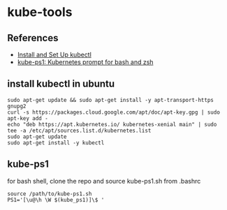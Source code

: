 # kube-tools

## References

* [Install and Set Up kubectl](https://v1-18.docs.kubernetes.io/docs/tasks/tools/install-kubectl/)
* [kube-ps1: Kubernetes prompt for bash and zsh](https://github.com/jonmosco/kube-ps1)


## install kubectl in ubuntu

```
sudo apt-get update && sudo apt-get install -y apt-transport-https gnupg2
curl -s https://packages.cloud.google.com/apt/doc/apt-key.gpg | sudo apt-key add -
echo "deb https://apt.kubernetes.io/ kubernetes-xenial main" | sudo tee -a /etc/apt/sources.list.d/kubernetes.list
sudo apt-get update
sudo apt-get install -y kubectl
```

## kube-ps1

for bash shell, clone the repo and source kube-ps1.sh from .bashrc

```
source /path/to/kube-ps1.sh
PS1='[\u@\h \W $(kube_ps1)]\$ '
```
